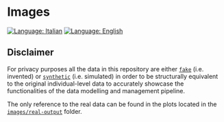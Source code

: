# Images

[![Language: Italian](https://img.shields.io/badge/Language-Italian-blue.svg)](https://github.com/UniTo-SEPI/COVID-19_Piedmont/tree/main/images/README-ITA.md) 
[![Language: English](https://img.shields.io/badge/Language-English-red.svg)](https://github.com/UniTo-SEPI/COVID-19_Piedmont/tree/main/images/README.md)

## Disclaimer 

For privacy purposes all the data in this repository are either [`fake`](https://github.com/UniTo-SEPI/COVID-19_Piedmont/tree/main/data/fake-input) (i.e. invented) or [`synthetic`](https://github.com/UniTo-SEPI/COVID-19_Piedmont/tree/main/data/synthetic-input) (i.e. simulated) in order to be structurally equivalent to the original individual-level data to accurately showcase the functionalities of the data modelling and management pipeline. 

The only reference to the real data can be found in the plots located in the [`images/real-output`](https://github.com/UniTo-SEPI/COVID-19_Piedmont/tree/main/images/plots/real-output) folder. 